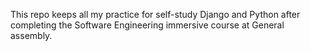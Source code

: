 This repo keeps all my practice for self-study Django and Python after completing the Software Engineering immersive course at General assembly.
